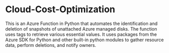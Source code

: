 # Cloud-Cost-Optimization
This is an Azure Function in Python that automates the identification and deletion of snapshots of unattached Azure managed disks. The function uses tags to retrieve various essential values. It uses packages from the Azure SDK for Python and other built-in python modules to gather resource data, perform deletions, and notify owners.
